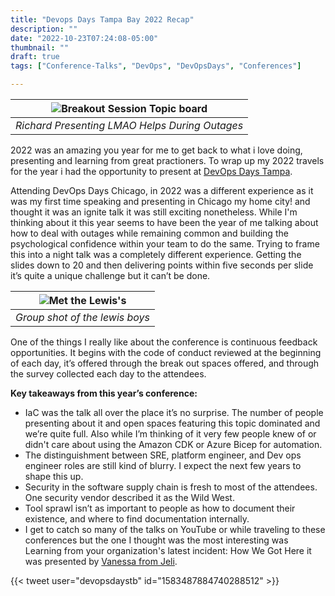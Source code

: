 ```yaml
---
title: "Devops Days Tampa Bay 2022 Recap"
description: ""
date: "2022-10-23T07:24:08-05:00"
thumbnail: ""
draft: true
tags: ["Conference-Talks", "DevOps", "DevOpsDays", "Conferences"]

---
```


|![Breakout Session Topic board](https://pbs.twimg.com/media/FfmtUiPXkAMFOTl?format=jpg&name=medium)|
|:--:|
| *Richard Presenting LMAO Helps During Outages* |

2022 was an amazing you year for me to get back to what i love doing, presenting and learning from great practioners. To wrap up my 2022 travels for the year i had the opportunity to present at [DevOps Days Tampa](https://devopsdays.org/events/2022-tampa/welcome/). 




Attending DevOps Days Chicago, in 2022 was a different experience as it was my first time speaking and presenting in Chicago my home city! and thought it was an ignite talk it was still exciting nonetheless. While I'm thinking about it this year seems to have been the year of me talking about how to deal with outages while remaining common and building the psychological confidence within your team to do the same. Trying to frame this into a night talk was a completely different experience. Getting the slides down to 20 and then delivering points within five seconds per slide it’s quite a unique challenge but it can’t be done.

|![Met the Lewis's](https://pbs.twimg.com/media/Ffng5QgXgAYPzXA?format=jpg&name=small)|
|:--:|
| *Group shot of the lewis boys* |


One of the things I really like about the conference is continuous feedback opportunities. It begins with the code of conduct reviewed at the beginning of  each day, it’s offered through the break out spaces offered, and through the survey collected each day to the attendees.

**Key takeaways from this year’s conference:**

- IaC was the talk all over the place it’s no surprise. The number of people presenting about it and open spaces featuring this topic dominated and we’re quite full. Also while I’m thinking of it very few people knew of or didn't care about using the Amazon CDK or Azure Bicep for automation.
- The distinguishment between SRE, platform engineer, and Dev ops engineer roles are still kind of blurry. I expect the next few years to shape this up.
- Security in the software supply chain is fresh to most of the attendees. One security vendor described it as the Wild West.
- Tool sprawl isn’t as important to people as how to document their existence, and where to find documentation internally.
- I get to catch so many of the talks on YouTube or while traveling to these conferences but the one I thought was the most interesting was Learning from your organization's latest incident: How We Got Here it was presented by [Vanessa from Jeli](https://devopsdays.org/events/2022-chicago/program/vanessa-huerta-granda/).

{{< tweet user="devopsdaystb" id="1583487884740288512" >}}
